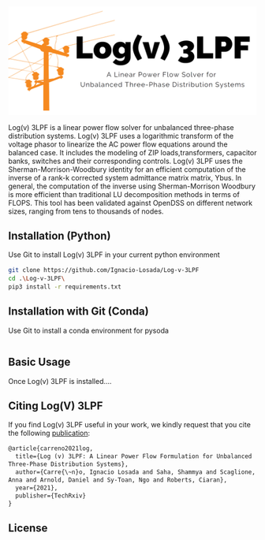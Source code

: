 

<img src="https://github.com/Ignacio-Losada/Log-v-3LPF/blob/main/log(v)3LPFlogo.png" align="justified" width="1000" alt="Log(v) 3LPF logo">

Log(v)  3LPF is  a  linear power  flow  solver  for  unbalanced  three-phase  distribution  systems.  Log(v)  3LPF  uses  a  logarithmic  transform  of  the  voltage phasor  to  linearize  the  AC  power  flow  equations  around  the balanced   case.   It includes   the   modeling   of   ZIP   loads,transformers, capacitor banks, switches and their corresponding controls.  Log(v) 3LPF  uses  the  Sherman-Morrison-Woodbury  identity  for  an efficient computation of the inverse of a rank-k corrected system admittance matrix matrix, Ybus. In general, the computation of the inverse using Sherman-Morrison Woodbury is more efficient than traditional LU decomposition  methods  in  terms  of  FLOPS.  This tool has been validated against OpenDSS on different  network  sizes,  ranging  from  tens to  thousands  of  nodes.




## Installation (Python)
Use Git to install Log(v) 3LPF in your current python environment
```bash
git clone https://github.com/Ignacio-Losada/Log-v-3LPF
cd .\Log-v-3LPF\
pip3 install -r requirements.txt

```

## Installation with Git (Conda)
Use Git to install a conda environment for pysoda
```bash

```

## Basic Usage
Once Log(v) 3LPF is installed....


## Citing Log(V) 3LPF

If you find Log(v) 3LPF useful in your work, we kindly request that you cite the following [publication]():
```
@article{carreno2021log,
  title={Log (v) 3LPF: A Linear Power Flow Formulation for Unbalanced Three-Phase Distribution Systems},
  author={Carre{\~n}o, Ignacio Losada and Saha, Shammya and Scaglione, Anna and Arnold, Daniel and Sy-Toan, Ngo and Roberts, Ciaran},
  year={2021},
  publisher={TechRxiv}
}
```


## License

